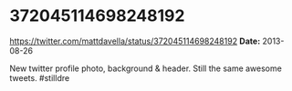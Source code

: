 # 372045114698248192
https://twitter.com/mattdavella/status/372045114698248192
**Date:** 2013-08-26

New twitter profile photo, background & header. Still the same awesome tweets. #stilldre
